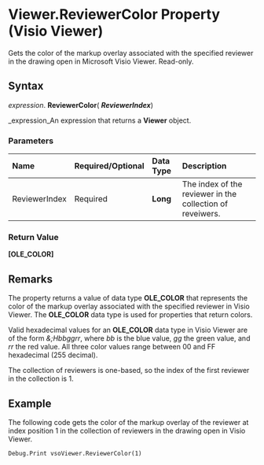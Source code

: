 
# Viewer.ReviewerColor Property (Visio Viewer)

Gets the color of the markup overlay associated with the specified reviewer in the drawing open in Microsoft Visio Viewer. Read-only.


## Syntax

 _expression_. **ReviewerColor**( **_ReviewerIndex_**)

 _expression_An expression that returns a  **Viewer** object.


### Parameters



|**Name**|**Required/Optional**|**Data Type**|**Description**|
|:-----|:-----|:-----|:-----|
|ReviewerIndex|Required| **Long**|The index of the reviewer in the collection of reveiwers.|

### Return Value

 **[OLE_COLOR]**


## Remarks

The property returns a value of data type  **OLE_COLOR** that represents the color of the markup overlay associated with the specified reviewer in Visio Viewer. The **OLE_COLOR** data type is used for properties that return colors.

Valid hexadecimal values for an  **OLE_COLOR** data type in Visio Viewer are of the form _&;Hbbggrr_, where  _bb_ is the blue value, _gg_ the green value, and _rr_ the red value. All three color values range between 00 and FF hexadecimal (255 decimal).

The collection of reviewers is one-based, so the index of the first reviewer in the collection is 1.


## Example

The following code gets the color of the markup overlay of the reviewer at index position 1 in the collection of reviewers in the drawing open in Visio Viewer.


```vb
Debug.Print vsoViewer.ReviewerColor(1)
```

